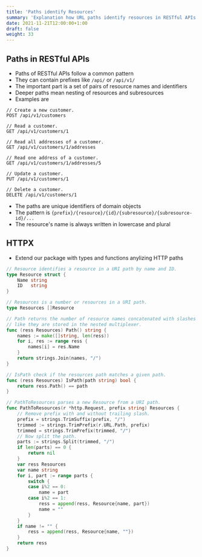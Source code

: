 ```yaml
---
title: 'Paths identify Resources'
summary: 'Explanation how URL paths identify resources in RESTful APIs.'
date: 2021-11-21T12:00:00+1:00
draft: false
weight: 33
---
```


## Paths in RESTful APIs

* Paths of RESTful APIs follow a common pattern
* They can contain prefixes like `/api/` or `/api/v1/`
* The important part is a set of pairs of resource names and identifiers
* Deeper paths mean nesting of resources and subresources
* Examples are

```
// Create a new customer.
POST /api/v1/customers

// Read a customer.
GET /api/v1/customers/1

// Read all addresses of a customer.
GET /api/v1/customers/1/addresses

// Read one address of a customer.
GET /api/v1/customers/1/addresses/5

// Update a customer.
PUT /api/v1/customers/1

// Delete a customer.
DELETE /api/v1/customers/1
```

* The paths are unique identifiers of domain objects
* The pattern is `{prefix}/{resource}/{id}/{subresource}/{subresource-id}/...`
* The resource's name is always written in lowercase and plural

## HTTPX

* Extend our package with types and functions anylizing HTTP paths

```go
// Resource identifies a resource in a URI path by name and ID.
type Resource struct {
    Name string
    ID   string
}

// Resources is a number or resources in a URI path.
type Resources []Resource

// Path returns the number of resource names concatenated with slashes
// like they are stored in the nested multiplexer.
func (ress Resources) Path() string {
    names := make([]string, len(ress))
    for i, res := range ress {
        names[i] = res.Name
    }
    return strings.Join(names, "/")
}

// IsPath check if the resources path matches a given path.
func (ress Resources) IsPath(path string) bool {
    return ress.Path() == path
}

// PathToResources parses a new Resource from a URI path.
func PathToResources(r *http.Request, prefix string) Resources {
    // Remove prefix with and without trailing slash.
    prefix = strings.TrimSuffix(prefix, "/")
    trimmed := strings.TrimPrefix(r.URL.Path, prefix)
    trimmed = strings.TrimPrefix(trimmed, "/")
    // Now split the path.
    parts := strings.Split(trimmed, "/")
    if len(parts) == 0 {
        return nil
    }
    var ress Resources
    var name string
    for i, part := range parts {
        switch {
        case i%2 == 0:
            name = part
        case i%2 == 1:
            ress = append(ress, Resource{name, part})
            name = ""
        }
    }
    if name != "" {
        ress = append(ress, Resource{name, ""})
    }
    return ress
}
```
